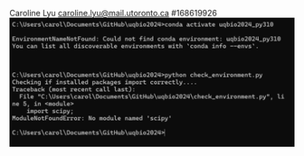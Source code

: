 Caroline Lyu 
caroline.lyu@mail.utoronto.ca
#168619926
![alt text](<Screenshot 2024-05-20 215258-1.png>)